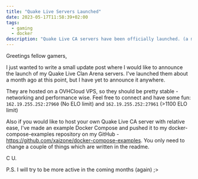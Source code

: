 ```yaml
---
title: "Quake Live Servers Launched"
date: 2023-05-17T11:58:39+02:00
tags:
  - gaming
  - docker
description: "Quake Live CA servers have been officially launched. (a month ago)"
---
```


Greetings fellow gamers,

I just wanted to write a small update post where I would like to announce the launch of my Quake Live Clan Arena servers. I've launched them about a month ago at this point, but I have yet to announce it anywhere.

They are hosted on a OVHCloud VPS, so they should be pretty stable - networking and performance wise. Feel free to connect and have some fun: `162.19.255.252:27960` (No ELO limit) and `162.19.255.252:27961` (>1100 ELO limit)

Also if you would like to host your own Quake Live CA server with relative ease, I've made an example Docker Compose and pushed it to my docker-compose-examples repository on my GitHub - https://github.com/xaizone/docker-compose-examples. You only need to change a couple of things which are written in the readme.

C U.

P.S. I will try to be more active in the coming months (again) ;>